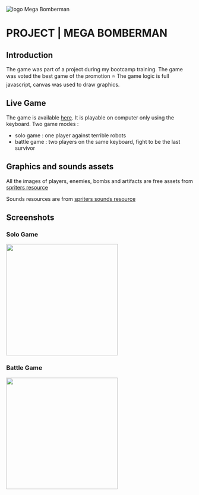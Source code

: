![logo Mega Bomberman](https://mega-bomberman.netlify.app/images/logo.png)

# PROJECT | MEGA BOMBERMAN

## Introduction

The game was part of a project during my bootcamp training. The game was voted the best game of the promotion :star:
The game logic is full javascript, canvas was used to draw graphics.

## Live Game

The game is available [here](https://mega-bomberman.netlify.app). It is playable on computer only using the keyboard.
Two game modes :

- solo game : one player against terrible robots
- battle game : two players on the same keyboard, fight to be the last survivor

## Graphics and sounds assets

All the images of players, enemies, bombs and artifacts are free assets from [spriters resource](https://www.spriters-resource.com/snes/sbomber/)

Sounds resources are from [spriters sounds resource](https://www.sounds-resource.com/snes/superbomberman/sound/35684/)

## Screenshots

### Solo Game

<img src="https://mega-bomberman.netlify.app/images/screenshot-1player.png" width="300" />

### Battle Game

<img src="https://mega-bomberman.netlify.app/images/screenshot-2players.png" width="300" />
